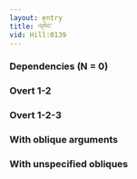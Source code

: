 ```yaml
---
layout: entry
title: འཁེང་
vid: Hill:0139
---
```

### Dependencies (N = 0)


### Overt 1-2


### Overt 1-2-3


### With oblique arguments


### With unspecified obliques
